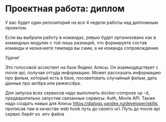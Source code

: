 # Проектная работа: диплом

У вас будет один репозиторий на все 4 недели работы над дипломным проектом. 

Если вы выбрали работу в командах, ревью будет организовано как в командных модулях с той лишь разницей, что формируете состав команды и назначаете тимлида вы сами, а не команда сопровождения.

Удачи!

Это голосовой ассистент на базе Яндекс Алисы. Он взаимодецствует с movie api, получая оттуда информацию.
Может рассказать информацию про фильм, который есть в базе, посоветовать случайный фильм, 
дать данные про актёра или режиссёра.


Для запуска всех сервисов надо выполнить docker-compose up -d, предварительно запустив связанные сервисы:
 Auth, Movie API. Также надо создать навык для Алисы https://dialogs.yandex.ru/developer/skills, 
 прописав там в качестве web hook путь до своего url. Путь до movie api сервис берёт из .env файла